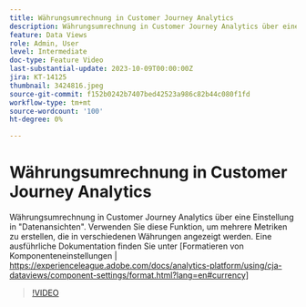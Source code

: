 ```yaml
---
title: Währungsumrechnung in Customer Journey Analytics
description: Währungsumrechnung in Customer Journey Analytics über eine Einstellung in "Datenansichten". Verwenden Sie diese Funktion, um mehrere Metriken zu erstellen, die in verschiedenen Währungen angezeigt werden. Eine ausführliche Dokumentation finden Sie unter [Einstellungen für Formatkomponenten|https://experienceleague.adobe.com/docs/analytics-platform/using/cja-dataviews/component-settings/format.html?lang=en#currency]
feature: Data Views
role: Admin, User
level: Intermediate
doc-type: Feature Video
last-substantial-update: 2023-10-09T00:00:00Z
jira: KT-14125
thumbnail: 3424816.jpeg
source-git-commit: f152b0242b7407bed42523a986c82b44c080f1fd
workflow-type: tm+mt
source-wordcount: '100'
ht-degree: 0%

---
```



# Währungsumrechnung in Customer Journey Analytics

Währungsumrechnung in Customer Journey Analytics über eine Einstellung in &quot;Datenansichten&quot;. Verwenden Sie diese Funktion, um mehrere Metriken zu erstellen, die in verschiedenen Währungen angezeigt werden. Eine ausführliche Dokumentation finden Sie unter [Formatieren von Komponenteneinstellungen | https://experienceleague.adobe.com/docs/analytics-platform/using/cja-dataviews/component-settings/format.html?lang=en#currency]

>[!VIDEO](https://video.tv.adobe.com/v/3424816/?learn=on)
